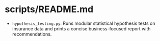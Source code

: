 # scripts/README.md

- `hypothesis_testing.py`: Runs modular statistical hypothesis tests on insurance data and prints a concise business-focused report with recommendations.
